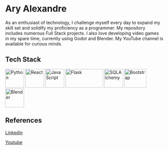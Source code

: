 # Ary Alexandre 
As an enthusiast of technology, I challenge myself every day to expand my skill set and solidify my proficiency as a programmer. My repository includes numerous Full Stack projects. I also love developing video games in my spare time, currently using Godot and Blender. My YouTube channel is available for curious minds.

## Tech Stack
<p align="left">
  <img alt="Python" src="https://upload.wikimedia.org/wikipedia/commons/c/c3/Python-logo-notext.svg" width="60" height="60"/>
  <img alt="React" src="https://upload.wikimedia.org/wikipedia/commons/a/a7/React-icon.svg" width="60" height="60"/>
  <img alt="JavaScript" src="https://upload.wikimedia.org/wikipedia/commons/6/6a/JavaScript-logo.png" width="60" height="60"/>
  <img alt="Flask" src="https://upload.wikimedia.org/wikipedia/commons/3/3c/Flask_logo.svg" width="120" height="60"/>
  <img alt="SQLAlchemy" src="https://upload.wikimedia.org/wikipedia/commons/thumb/d/d7/SQLAlchemy.svg/1920px-SQLAlchemy.svg.png" width="60" height="60"/>
  <img alt="Bootstrap" src="https://upload.wikimedia.org/wikipedia/commons/b/b2/Bootstrap_logo.svg" width="70" height="60"/>
  <img alt="Blender" src="https://upload.wikimedia.org/wikipedia/commons/thumb/0/0c/Blender_logo_no_text.svg/768px-Blender_logo_no_text.svg.png" width="60" height="60"/>
</p>

## References

[Linkedin](https://www.linkedin.com/in/ary-alexandre-pallas-urencio-4226a0171)

[Youtube](https://www.youtube.com/@TheGamePhylosofer)

